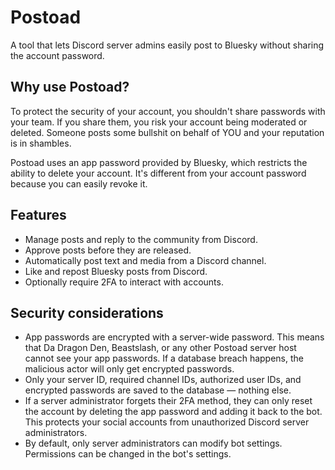 # Postoad
A tool that lets Discord server admins easily post to Bluesky without sharing the account password.

## Why use Postoad?
To protect the security of your account, you shouldn't share passwords with your team. If you share them, you risk your account being moderated or deleted. Someone posts some bullshit on behalf of YOU and your reputation is in shambles.

Postoad uses an app password provided by Bluesky, which restricts the ability to delete your account. It's different from your account password because you can easily revoke it. 

## Features
* Manage posts and reply to the community from Discord.
* Approve posts before they are released.
* Automatically post text and media from a Discord channel.
* Like and repost Bluesky posts from Discord.
* Optionally require 2FA to interact with accounts.

## Security considerations
* App passwords are encrypted with a server-wide password. This means that Da Dragon Den, Beastslash, or any other Postoad server host cannot see your app passwords. If a database breach happens, the malicious actor will only get encrypted passwords.
* Only your server ID, required channel IDs, authorized user IDs, and encrypted passwords are saved to the database — nothing else.
* If a server administrator forgets their 2FA method, they can only reset the account by deleting the app password and adding it back to the bot. This protects your social accounts from unauthorized Discord server administrators.
* By default, only server administrators can modify bot settings. Permissions can be changed in the bot's settings.
